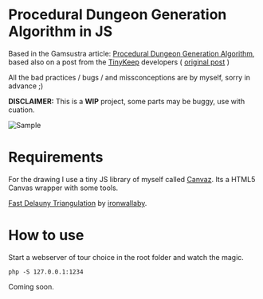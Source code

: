 # Procedural Dungeon Generation Algorithm in JS

Based in the Gamsustra article: [Procedural Dungeon Generation Algorithm](http://www.gamasutra.com/blogs/AAdonaac/20150903/252889/Procedural_Dungeon_Generation_Algorithm.php), based also on a post from the [TinyKeep](http://store.steampowered.com/app/278620/TinyKeep/) developers ( [original post](https://www.reddit.com/r/gamedev/comments/1dlwc4/procedural_dungeon_generation_algorithm_explained/) )

All the bad practices / bugs / and missconceptions are by myself, sorry in advance ;)

**DISCLAIMER:** This is a **WIP** project, some parts may be buggy, use with cuation.

![ Sample ](img/sample.gif)

# Requirements
For the drawing I use a tiny JS library of myself called [Canvaz](https://github.com/carloscabo/canvaz). Its a HTML5 Canvas wrapper with some tools.

[Fast Delauny Triangulation](https://github.com/ironwallaby/delaunay) by [ironwallaby](https://github.com/ironwallaby).

# How to use

Start a webserver of tour choice in the root folder and watch the magic.

```
php -S 127.0.0.1:1234
```

Coming soon.
